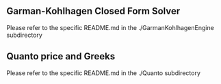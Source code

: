 ## Garman-Kohlhagen Closed Form Solver
Please refer to the specific README.md in the ./GarmanKohlhagenEngine subdirectory

## Quanto price and Greeks
Please refer to the specific README.md in the ./Quanto subdirectory

